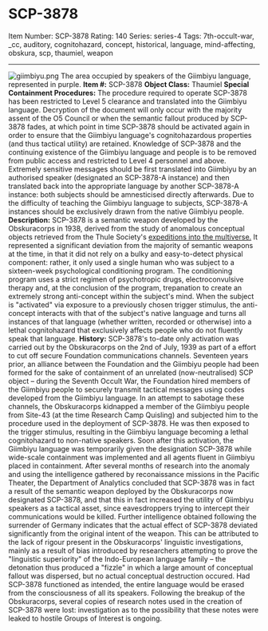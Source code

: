 # SCP-3878
Item Number: SCP-3878
Rating: 140
Series: series-4
Tags: 7th-occult-war, _cc, auditory, cognitohazard, concept, historical, language, mind-affecting, obskura, scp, thaumiel, weapon

---

![giimbiyu.png](https://scp-wiki.wdfiles.com/local--files/scp-3878/giimbiyu.png)
The area occupied by speakers of the Giimbiyu language, represented in purple.
**Item #:** SCP-3878
**Object Class:** Thaumiel
**Special Containment Procedures:** The procedure required to operate SCP-3878 has been restricted to Level 5 clearance and translated into the Giimbiyu language. Decryption of the document will only occur with the majority assent of the O5 Council or when the semantic fallout produced by SCP-3878 fades, at which point in time SCP-3878 should be activated again in order to ensure that the Giimbiyu language's cognitohazardous properties (and thus tactical utility) are retained.
Knowledge of SCP-3878 and the continuing existence of the Giimbiyu language and people is to be removed from public access and restricted to Level 4 personnel and above. Extremely sensitive messages should be first translated into Giimbiyu by an authorised speaker (designated an SCP-3878-A instance) and then translated back into the appropriate language by another SCP-3878-A instance: both subjects should be amnesticised directly afterwards. Due to the difficulty of teaching the Giimbiyu language to subjects, SCP-3878-A instances should be exclusively drawn from the native Giimbiyu people.
**Description:** SCP-3878 is a semantic weapon developed by the Obskuracorps in 1938, derived from the study of anomalous conceptual objects retrieved from the Thule Society's [expeditions into the multiverse.](/preliminary-report) It represented a significant deviation from the majority of semantic weapons at the time, in that it did not rely on a bulky and easy-to-detect physical component: rather, it only used a single human who was subject to a sixteen-week psychological conditioning program.
The conditioning program uses a strict regimen of psychotropic drugs, electroconvulsive therapy and, at the conclusion of the program, trepanation to create an extremely strong anti-concept within the subject's mind. When the subject is "activated" via exposure to a previously chosen trigger stimulus, the anti-concept interacts with that of the subject's native language and turns all instances of that language (whether written, recorded or otherwise) into a lethal cognitohazard that exclusively affects people who do not fluently speak that language.
**History:** SCP-3878's to-date only activation was carried out by the Obskuracorps on the 2nd of July, 1939 as part of a effort to cut off secure Foundation communications channels. Seventeen years prior, an alliance between the Foundation and the Giimbiyu people had been formed for the sake of containment of an unrelated (now-neutralised) SCP object – during the Seventh Occult War, the Foundation hired members of the Giimbiyu people to securely transmit tactical messages using codes developed from the Giimbiyu language.
In an attempt to sabotage these channels, the Obskuracorps kidnapped a member of the Giimbiyu people from Site-43 (at the time Research Camp Quisling) and subjected him to the procedure used in the deployment of SCP-3878. He was then exposed to the trigger stimulus, resulting in the Giimbiyu language becoming a lethal cognitohazard to non-native speakers.
Soon after this activation, the Giimbiyu language was temporarily given the designation SCP-3878 while wide-scale containment was implemented and all agents fluent in Giimbiyu placed in containment. After several months of research into the anomaly and using the intelligence gathered by reconaissance missions in the Pacific Theater, the Department of Analytics concluded that SCP-3878 was in fact a result of the semantic weapon deployed by the Obskuracorps now designated SCP-3878, and that this in fact increased the utility of Giimbiyu speakers as a tactical asset, since eavesdroppers trying to intercept their communications would be killed.
Further intelligence obtained following the surrender of Germany indicates that the actual effect of SCP-3878 deviated significantly from the original intent of the weapon. This can be attributed to the lack of rigour present in the Obskuracorps' linguistic investigations, mainly as a result of bias introduced by researchers attempting to prove the "linguistic superiority" of the Indo-European language family – the detonation thus produced a "fizzle" in which a large amount of conceptual fallout was dispersed, but no actual conceptual destruction occured.
Had SCP-3878 functioned as intended, the entire language would be erased from the consciousness of all its speakers. Following the breakup of the Obskuracorps, several copies of research notes used in the creation of SCP-3878 were lost: investigation as to the possibility that these notes were leaked to hostile Groups of Interest is ongoing.